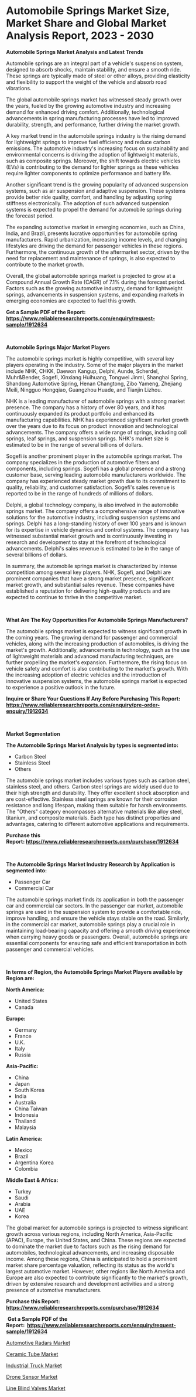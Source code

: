 <p><h1>Automobile Springs Market Size, Market Share and Global Market Analysis Report, 2023 - 2030</h1></p><p><strong>Automobile Springs Market Analysis and Latest Trends</strong></p>
<p><p>Automobile springs are an integral part of a vehicle's suspension system, designed to absorb shocks, maintain stability, and ensure a smooth ride. These springs are typically made of steel or other alloys, providing elasticity and flexibility to support the weight of the vehicle and absorb road vibrations.</p><p>The global automobile springs market has witnessed steady growth over the years, fueled by the growing automotive industry and increasing demand for enhanced driving comfort. Additionally, technological advancements in spring manufacturing processes have led to improved durability, strength, and performance, further driving the market growth.</p><p>A key market trend in the automobile springs industry is the rising demand for lightweight springs to improve fuel efficiency and reduce carbon emissions. The automotive industry's increasing focus on sustainability and environmental concerns is driving the adoption of lightweight materials, such as composite springs. Moreover, the shift towards electric vehicles (EVs) is contributing to the demand for lighter springs as these vehicles require lighter components to optimize performance and battery life.</p><p>Another significant trend is the growing popularity of advanced suspension systems, such as air suspension and adaptive suspension. These systems provide better ride quality, comfort, and handling by adjusting spring stiffness electronically. The adoption of such advanced suspension systems is expected to propel the demand for automobile springs during the forecast period.</p><p>The expanding automotive market in emerging economies, such as China, India, and Brazil, presents lucrative opportunities for automobile spring manufacturers. Rapid urbanization, increasing income levels, and changing lifestyles are driving the demand for passenger vehicles in these regions. Furthermore, the continuous growth of the aftermarket sector, driven by the need for replacement and maintenance of springs, is also expected to contribute to the market growth.</p><p>Overall, the global automobile springs market is projected to grow at a Compound Annual Growth Rate (CAGR) of 7.1% during the forecast period. Factors such as the growing automotive industry, demand for lightweight springs, advancements in suspension systems, and expanding markets in emerging economies are expected to fuel this growth.</p></p>
<p><strong>Get a Sample PDF of the Report:&nbsp; <a href="https://www.reliableresearchreports.com/enquiry/request-sample/1912634">https://www.reliableresearchreports.com/enquiry/request-sample/1912634</a></strong></p>
<p>&nbsp;</p>
<p><strong>Automobile Springs Major Market Players</strong></p>
<p><p>The automobile springs market is highly competitive, with several key players operating in the industry. Some of the major players in the market include NHK, CHKK, Daewon Kangup, Delphi, Aunde, Scherdel, Muhr&Bender, Sogefi, Xinxiang Huihuang, Tongwei Jinmi, Shanghai Spring, Shandong Automotive Spring, Henan Changtong, Zibo Yameng, Zhejiang Meili, Ningguo Hongqiao, Guangzhou Huade, and Tianjin Lizhou.</p><p>NHK is a leading manufacturer of automobile springs with a strong market presence. The company has a history of over 80 years, and it has continuously expanded its product portfolio and enhanced its manufacturing capabilities. NHK has experienced significant market growth over the years due to its focus on product innovation and technological advancements. The company offers a wide range of springs, including coil springs, leaf springs, and suspension springs. NHK's market size is estimated to be in the range of several billions of dollars.</p><p>Sogefi is another prominent player in the automobile springs market. The company specializes in the production of automotive filters and components, including springs. Sogefi has a global presence and a strong customer base, serving leading automobile manufacturers worldwide. The company has experienced steady market growth due to its commitment to quality, reliability, and customer satisfaction. Sogefi's sales revenue is reported to be in the range of hundreds of millions of dollars.</p><p>Delphi, a global technology company, is also involved in the automobile springs market. The company offers a comprehensive range of innovative solutions for the automotive industry, including suspension systems and springs. Delphi has a long-standing history of over 100 years and is known for its expertise in vehicle dynamics and control systems. The company has witnessed substantial market growth and is continuously investing in research and development to stay at the forefront of technological advancements. Delphi's sales revenue is estimated to be in the range of several billions of dollars.</p><p>In summary, the automobile springs market is characterized by intense competition among several key players. NHK, Sogefi, and Delphi are prominent companies that have a strong market presence, significant market growth, and substantial sales revenue. These companies have established a reputation for delivering high-quality products and are expected to continue to thrive in the competitive market.</p></p>
<p>&nbsp;</p>
<p><strong>What Are The Key Opportunities For Automobile Springs Manufacturers?</strong></p>
<p><p>The automobile springs market is expected to witness significant growth in the coming years. The growing demand for passenger and commercial vehicles, along with the increasing production of automobiles, is driving the market's growth. Additionally, advancements in technology, such as the use of lightweight materials and advanced manufacturing techniques, are further propelling the market's expansion. Furthermore, the rising focus on vehicle safety and comfort is also contributing to the market's growth. With the increasing adoption of electric vehicles and the introduction of innovative suspension systems, the automobile springs market is expected to experience a positive outlook in the future.</p></p>
<p><strong>Inquire or Share Your Questions If Any Before Purchasing This Report: <a href="https://www.reliableresearchreports.com/enquiry/pre-order-enquiry/1912634">https://www.reliableresearchreports.com/enquiry/pre-order-enquiry/1912634</a></strong></p>
<p>&nbsp;</p>
<p><strong>Market Segmentation</strong></p>
<p><strong>The Automobile Springs Market Analysis by types is segmented into:</strong></p>
<p><ul><li>Carbon Steel</li><li>Stainless Steel</li><li>Others</li></ul></p>
<p><p>The automobile springs market includes various types such as carbon steel, stainless steel, and others. Carbon steel springs are widely used due to their high strength and durability. They offer excellent shock absorption and are cost-effective. Stainless steel springs are known for their corrosion resistance and long lifespan, making them suitable for harsh environments. The "Others" category encompasses alternative materials like alloy steel, titanium, and composite materials. Each type has distinct properties and advantages, catering to different automotive applications and requirements.</p></p>
<p><strong>Purchase this Report:&nbsp;<a href="https://www.reliableresearchreports.com/purchase/1912634">https://www.reliableresearchreports.com/purchase/1912634</a></strong></p>
<p>&nbsp;</p>
<p><strong>The Automobile Springs Market Industry Research by Application is segmented into:</strong></p>
<p><ul><li>Passenger Car</li><li>Commercial Car</li></ul></p>
<p><p>The automobile springs market finds its application in both the passenger car and commercial car sectors. In the passenger car market, automobile springs are used in the suspension system to provide a comfortable ride, improve handling, and ensure the vehicle stays stable on the road. Similarly, in the commercial car market, automobile springs play a crucial role in maintaining load-bearing capacity and offering a smooth driving experience when carrying heavy goods or passengers. Overall, automobile springs are essential components for ensuring safe and efficient transportation in both passenger and commercial vehicles.</p></p>
<p>&nbsp;</p>
<p><strong>In terms of Region, the Automobile Springs Market Players available by Region are:</strong></p>
<p>
    <p> <strong> North America: </strong>
        <ul>
            <li>United States</li>
            <li>Canada</li>
        </ul>
        </p> 
    <p> <strong> Europe: </strong>
        <ul>
            <li>Germany</li>
            <li>France</li>
            <li>U.K.</li>
            <li>Italy</li>
            <li>Russia</li>
        </ul>
        </p> 
    <p> <strong> Asia-Pacific: </strong>
        <ul>
            <li>China</li>
            <li>Japan</li>
            <li>South Korea</li>
            <li>India</li>
            <li>Australia</li>
            <li>China Taiwan</li>
            <li>Indonesia</li>
            <li>Thailand</li>
            <li>Malaysia</li>
        </ul>
        </p> 
    <p> <strong> Latin America: </strong>
        <ul>
            <li>Mexico</li>
            <li>Brazil</li>
            <li>Argentina Korea</li>
            <li>Colombia</li>
        </ul>
        </p> 
    <p> <strong> Middle East & Africa: </strong>
        <ul>
            <li>Turkey</li>
            <li>Saudi</li>
            <li>Arabia</li>
            <li>UAE</li>
            <li>Korea</li>
        </ul>
    </p>
    </p>
<p><p>The global market for automobile springs is projected to witness significant growth across various regions, including North America, Asia-Pacific (APAC), Europe, the United States, and China. These regions are expected to dominate the market due to factors such as the rising demand for automobiles, technological advancements, and increasing disposable income. Among these regions, China is anticipated to hold a prominent market share percentage valuation, reflecting its status as the world's largest automotive market. However, other regions like North America and Europe are also expected to contribute significantly to the market's growth, driven by extensive research and development activities and a strong presence of automotive manufacturers.</p></p>
<p><strong>Purchase this Report: <a href="https://www.reliableresearchreports.com/purchase/1912634">https://www.reliableresearchreports.com/purchase/1912634</a></strong></p>
<p>&nbsp;<strong>Get a Sample PDF of the Report:&nbsp;&nbsp;<a href="https://www.reliableresearchreports.com/enquiry/request-sample/1912634">https://www.reliableresearchreports.com/enquiry/request-sample/1912634</a></strong></p>
<p><strong></strong></p>
<p><p><a href="https://github.com/Chiragrp23/Market-Research-Report-List-1/blob/main/automotive-radars-market.md">Automotive Radars Market</a></p><p><a href="https://medium.com/@dashawnmoen/ceramic-tube-market-insight-market-trends-growth-forecasted-from-2023-to-2030-9373b0d9432b">Ceramic Tube Market</a></p><p><a href="https://github.com/Chiragrp22/Market-Research-Report-List-1/blob/main/industrial-truck-market.md">Industrial Truck Market</a></p><p><a href="https://medium.com/@erickasauer/decoding-drone-sensor-market-metrics-market-share-trends-and-growth-patterns-ea1f15f6c8be">Drone Sensor Market</a></p><p><a href="https://www.linkedin.com/pulse/line-blind-valves-market-research-report-provides-thorough-industry-cuolf/">Line Blind Valves Market</a></p></p>